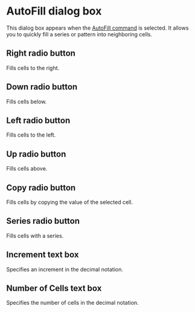 # AutoFill dialog box

This dialog box appears when the [AutoFill command](../../cmd/edit/auto_fill) is selected. It allows you to quickly fill a series or pattern into neighboring cells.

## Right radio button

Fills cells to the right.

## Down radio button

Fills cells below.

## Left radio button

Fills cells to the left.

## Up radio button

Fills cells above.

## Copy radio button

Fills cells by copying the value of the selected cell.

## Series radio button

Fills cells with a series.

## Increment text box

Specifies an increment in the decimal notation.

## Number of Cells text box

Specifies the number of cells in the decimal notation.

